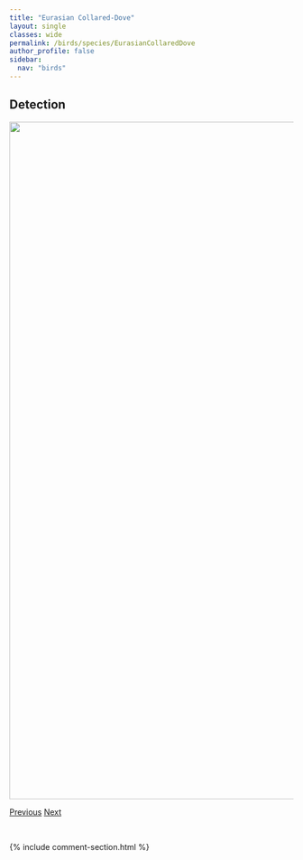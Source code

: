 ```yaml
---
title: "Eurasian Collared-Dove"
layout: single
classes: wide
permalink: /birds/species/EurasianCollaredDove
author_profile: false
sidebar:
  nav: "birds"
---
```


<h2>Detection</h2>

<a href="https://drive.google.com/uc?export=view&id=1yxOJfA71BYBTsTtWr86KDnGyc2LN9CSe">
<img src="https://drive.google.com/uc?export=view&id=1yxOJfA71BYBTsTtWr86KDnGyc2LN9CSe" height = "1200" width = "800">
</a>

<a href="/birds/species/EasternPhoebe/" class="pagination--pager" title="Eastern Phoebe">Previous</a> <a href="/birds/species/EuropeanStarling/" class="pagination--pager" title="European Starling">Next</a>

<p>&nbsp;</p>

{% include comment-section.html %}
